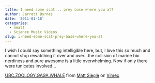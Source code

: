 ```yaml
---
title: I need some scat... prey base where you at?
author: Jarrett Byrnes
date: '2011-01-18'
categories:
  - neat!
  - Science Music Videos
slug: i-need-some-scat-prey-base-where-you-at
---
```


I wish I could say something intelligible here, but, I love this so much and cannot stop rewatching it over and over...the collision of marine bio nerdiness and pure awesome is a little overwhelming.  Now if only there were tunicates involved...

[UBC.ZOOLOGY.GAGA.WHALE](http://vimeo.com/18409322) from [Matt Siegle](http://vimeo.com/user5556747) on [Vimeo](http://vimeo.com).
